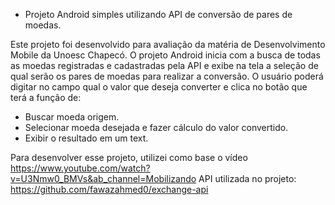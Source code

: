 - Projeto Android simples utilizando API de conversão de pares de moedas.

Este projeto foi desenvolvido para avaliação da matéria de Desenvolvimento Mobile da Unoesc Chapecó.
O projeto Android inicia com a busca de todas as moedas registradas e cadastradas pela API e exibe na tela a seleção de qual serão os pares de moedas para realizar a conversão.
O usuário poderá digitar no campo qual o valor que deseja converter e clica no botão que terá a função de: 
* Buscar moeda origem.
* Selecionar moeda desejada e fazer cálculo do valor convertido.
* Exibir o resultado em um text.

Para desenvolver esse projeto, utilizei como base o vídeo https://www.youtube.com/watch?v=U3Nmw0_BMVs&ab_channel=Mobilizando
API utilizada no projeto: https://github.com/fawazahmed0/exchange-api
